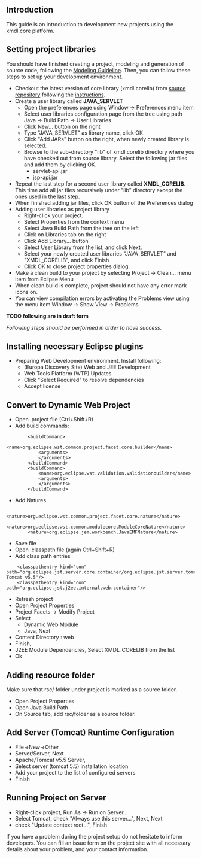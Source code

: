 ## Introduction ##

This guide is an introduction to development new projects using the xmdl.core platform.

## Setting project libraries ##

You should have finished creating a project, modeling and generation of source code, following the [Modeling Guideline](Modeling.md). Then, you can follow these steps to set up your development environment.

  * Checkout the latest version of core library (xmdl.corelib) from [source repository](http://xmdl.googlecode.com/svn/trunk/xmdl.corelib/) following the [instructions](http://code.google.com/p/xmdl/source).
  * Create a user library called **JAVA\_SERVLET**
    * Open the preferences page using Window -> Preferences menu item
    * Select user libraries configuration page from the tree using path Java -> Build Path -> User Libraries
    * Click New... button on the right
    * Type "JAVA\_SERVLET" as library name, click OK
    * Click "Add JARs" button on the right, when newly created library is selected.
    * Browse to the sub-directory "lib" of xmdl.corelib directory where you have checked out from source library. Select the following jar files and add them by clicking OK.
      * servlet-api.jar
      * jsp-api.jar
  * Repeat the last step for a second user library called **XMDL\_CORELIB**. This time add all jar files recursively under "lib" directory except the ones used in the last step.
  * When finished adding jar files, click OK button of the Preferences dialog
  * Adding user libraries as project library
    * Right-click your project.
    * Select Properties from the context menu
    * Select Java Build Path from the tree on the left
    * Click on Libraries tab on the right
    * Click Add Library... button
    * Select User Library from the list, and click Next.
    * Select your newly created user libraries "JAVA\_SERVLET" and "XMDL\_CORELIB", and click Finish
    * Click OK to close project properties dialog.
  * Make a clean build to your project by selecting Project -> Clean... menu item from Eclipse Menu
  * When clean build is complete, project should not have any error mark icons on.
  * You can view compilation errors by activating the Problems view using the menu item Window -> Show View -> Problems

**TODO following are in draft form**

_Following steps should be performed in order to have success._


## Installing necessary Eclipse plugins ##
  * Preparing Web Development environment. Install following:
    * (Europa Discovery Site) Web and JEE Development
    * Web Tools Platform (WTP) Updates
    * Click "Select Required" to resolve dependencies
    * Accept license

## Convert to Dynamic Web Project ##
  * Open .project file (Ctrl+Shift+R)
  * Add build commands:
```
		<buildCommand>
			<name>org.eclipse.wst.common.project.facet.core.builder</name>
			<arguments>
			</arguments>
		</buildCommand>
		<buildCommand>
			<name>org.eclipse.wst.validation.validationbuilder</name>
			<arguments>
			</arguments>
		</buildCommand>
```
  * Add Natures
```
		<nature>org.eclipse.wst.common.project.facet.core.nature</nature>
		<nature>org.eclipse.wst.common.modulecore.ModuleCoreNature</nature>
		<nature>org.eclipse.jem.workbench.JavaEMFNature</nature>
```
  * Save file
  * Open .classpath file (again Ctrl+Shift+R)
  * Add class path entries
```
	<classpathentry kind="con" path="org.eclipse.jst.server.core.container/org.eclipse.jst.server.tomcat.runtimeTarget/Apache Tomcat v5.5"/>
	<classpathentry kind="con" path="org.eclipse.jst.j2ee.internal.web.container"/>
```
  * Refresh project
  * Open Project Properties
  * Project Facets -> Modify Project
  * Select
    * Dynamic Web Module
    * Java, Next
  * Content Directory : web
  * Finish,
  * J2EE Module Dependencies, Select XMDL\_CORELIB from the list
  * Ok

## Adding resource folder ##

Make sure that rsc/ folder under project is marked as a source folder.

  * Open Project Properties
  * Open Java Build Path
  * On Source tab, add rsc/folder as a source folder.


## Add Server (Tomcat) Runtime Configuration ##

  * File->New->Other
  * Server/Server, Next
  * Apache/Tomcat v5.5 Server,
  * Select server (tomcat 5.5) installation location
  * Add your project to the list of configured servers
  * Finish

## Running Project on Server ##
  * Right-click project, Run As -> Run on Server...
  * Select Tomcat, check "Always use this server...", Next, Next
  * check "Update context root...", Finish



If you have a problem during the project setup do not hesitate to inform developers. You can fill an issue form on the project site with all necessary details about your problem, and your contact information.


